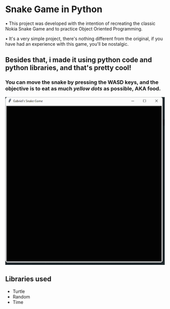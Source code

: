 # Snake Game in Python

• This project was developed with the intention of recreating the classic Nokia Snake Game and to practice Object Oriented Programming. 

• It's a very simple project, there's nothing different from the original, if you have had an experience with this game, you'll be nostalgic.


## Besides that, i made it using python code and python libraries, and that's pretty cool!

### You can move the snake by pressing the WASD keys, and the objective is to eat as much *yellow dots* as possible, AKA food.

<center>
    <img src="gameplay.gif">
</center>

## Libraries used

* Turtle
* Random
* Time


